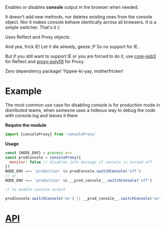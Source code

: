 Enables or disables **console** output in the browser when needed.

It doesn't add new methods, nor deletes existing ones from the console object. Nor it makes console
behave identically across all browsers. It is a simple switcher. That's it (: 

Uses Reflect and Proxy objects.

And yea, frick IE! Let it die already, geeze ;P So no support for IE.

But if you still want to support IE or you are forced to do it, use [core-js@3](https://www.npmjs.com/package/core-js) for Reflect and [proxy-polyfill](https://www.npmjs.com/package/proxy-polyfill) for Proxy.

Zero dependency package! Yippee-ki-yay, motherfricker!

# Example

The most common use case for disabling console is for production mode in distributed teams, when someone uses a hideous way to debug the code with console.log and leaves it there

**Require the module**

```js
import {consoleProxy} from 'consoleProxy'
```

**Usage**

```js
const {NODE_ENV} = process.env
const prodConsole = consoleProxy({
  monitor: false // disables info message if console is turned off
})
NODE_ENV === 'production' && prodConsole.switchConsole('off')  
// or
NODE_ENV === 'production' && __prod_console__.switchConsole('off')

// to enable console output

prodConsole.switchConsole('on') || __prod_console__.switchConsole('on')
```

# [API](./docs/API.md)